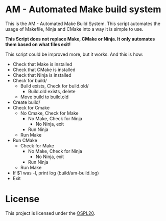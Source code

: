 # AM - Automated Make build system

This is the AM - Automated Make Build System. This script automates the usage of Makefile, Ninja and CMake into a way it is simple to use.

**This Script does not replace Make, CMake or Ninja. It only automates them based on what files exit!**

This script could be improved more, but it works. And this is how:

* Check that Make is installed
* Check that CMake is installed
* Check that Ninja is installed
* Check for build/
  * Build exists, Check for build.old/
    * Build.old exists, delete
  * Move build to build.old
* Create build/
* Check for Cmake
  * No Cmake, Check for Make
    * No Make, Check for Ninja
      * No Ninja, exit
    * Run Ninja
  * Run Make
* Run CMake
  * Check for Make
    * No Make, Check for Ninja
      * No Ninja, exit
    * Run Ninja
  * Run Make
* If $1 was -l, print log (build/am-build.log)
* Exit

# License

This project is licensed under the [OSPL20](/LICENSE).
